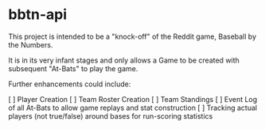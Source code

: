 # bbtn-api

This project is intended to be a "knock-off" of the Reddit game, Baseball by the Numbers.

It is in its very infant stages and only allows a Game to be created with subsequent "At-Bats" to play the game.

Further enhancements could include:

[ ] Player Creation
[ ] Team Roster Creation
[ ] Team Standings
[ ] Event Log of all At-Bats to allow game replays and stat construction
[ ] Tracking actual players (not true/false) around bases for run-scoring statistics
